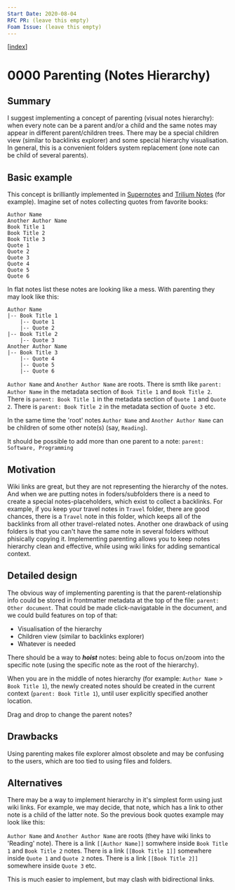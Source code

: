```yaml
---
Start Date: 2020-08-04
RFC PR: (leave this empty)
Foam Issue: (leave this empty)
---
```

[[index]]

# 0000 Parenting (Notes Hierarchy)

## Summary

I suggest implementing a concept of parenting (visual notes hierarchy): when every note can be a parent and/or a child and the same notes may appear in different parent/children trees. There may be a special children view (similar to backlinks explorer) and some special hierarchy visualisation.
In general, this is a convenient folders system replacement (one note can be child of several parents).

## Basic example

This concept is brilliantly implemented in [Supernotes](https://supernotes.app) and [Trilium Notes](https://github.com/zadam/trilium) (for example). 
Imagine set of notes collecting quotes from favorite books:
``` 
Author Name
Another Author Name
Book Title 1
Book Title 2
Book Title 3
Quote 1
Quote 2
Quote 3
Quote 4
Quote 5
Quote 6
``` 
In flat notes list these notes are looking like a mess. With parenting they may look like this:
``` 
Author Name
|-- Book Title 1
    |-- Quote 1
    |-- Quote 2
|-- Book Title 2
    |-- Quote 3
Another Author Name
|-- Book Title 3
    |-- Quote 4
    |-- Quote 5
    |-- Quote 6
``` 
`Author Name` and `Another Author Name` are roots. There is smth like `parent: Author Name` in the metadata section of `Book Title 1` and `Book Title 2`. There is `parent: Book Title 1` in the metadata section of `Quote 1` and `Quote 2`. There is `parent: Book Title 2` in the metadata section of `Quote 3` etc.

In the same time the 'root' notes `Author Name` and `Another Author Name` can be children of some other note(s) (say, `Reading`).

It should be possible to add more than one parent to a note: `parent: Software, Programming`

## Motivation

Wiki links are great, but they are not representing the hierarchy of the notes. And when we are putting notes in foders/subfolders there is a need to create a special notes-placeholders, which exist to collect a backlinks. For example, if you keep your travel notes in `Travel` folder, there are good chances, there is a `Travel` note in this folder, which keeps all of the backlinks from all other travel-related notes.
Another one drawback of using folders is that you can't have the same note in several folders without phisically copying it.
Implementing parenting allows you to keep notes hierarchy clean and effective, while using wiki links for adding semantical context.

## Detailed design

The obvious way of implementing parenting is that the parent-relationship info could be stored in frontmatter metadata at the top of the file: `parent: Other document`. That could be made click-navigatable in the document, and we could build features on top of that:
- Visualisation of the hierarchy
- Children view (similar to backlinks explorer)
- Whatever is needed

There should be a way to ***hoist*** notes: being able to focus on/zoom into the specific note (using the specific note as the root of the hierarchy). 

When you are in the middle of notes hierarchy (for example: `Author Name` > `Book Title 1`), the newly created notes should be created in the current context (`parent: Book Title 1`), until user explicitly specified another location.

Drag and drop to change the parent notes?

## Drawbacks

Using parenting makes file explorer almost obsolete and may be confusing to the users, which are too tied to using files and folders.

## Alternatives

There may be a way to implement hierarchy in it's simplest form using just wiki links. For example, we may decide, that note, which has a link to other note is a child of the latter note. So the previous book quotes example may look like this:

`Author Name` and `Another Author Name` are roots (they have wiki links to 'Reading' note). There is a link `[[Author Name]]` somwhere inside `Book Title 1` and `Book Title 2` notes. There is a link `[[Book Title 1]]` somewhere inside `Quote 1` and `Quote 2` notes. There is a link `[[Book Title 2]]` somewhere inside `Quote 3` etc.

This is much easier to implement, but may clash with bidirectional links.

[//begin]: # "Autogenerated link references for markdown compatibility"
[index]: index "Foam RFCs"
[//end]: # "Autogenerated link references"